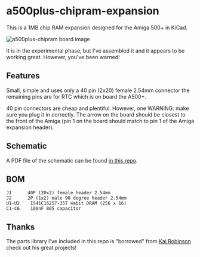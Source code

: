 # a500plus-chipram-expansion

This is a 1MB chip RAM expansion designed for the Amiga 500+ in KiCad.

![a500plus-chipram board image](https://raw.githubusercontent.com/blark/a500plus-chipram-expansion/master/media/rev1_render.png)

It is in the experimental phase, but I've assembled it and it appears to be working great. However, you've been warned!

## Features

Small, simple and uses only a 40 pin (2x20) female 2.54mm connector the remaining pins are for RTC which is on board the A500+.

40 pin connectors are cheap and plentiful. However, one WARNING: make sure you plug it in correctly. The arrow on the board should be closest to the front of the Amiga (pin 1 on the board should match to pin 1 of the Amiga expansion header).

## Schematic

A PDF file of the schematic can be found [in this repo](https://raw.githubusercontent.com/blark/a500plus-chipram-expansion/master/media/schematic.pdf).

## BOM
```
J1      40P (20x2) female header 2.54mm
J2      2P (1x2) male 90 degree header 2.54mm
U1-U2    IS41C16257-35T 4mbit DRAM (256 x 16)
C1-C6    100nF 805 capacitor
```
## Thanks

The parts library I've included in this repo is "borrowed" from [Kai Robinson](https://github.com/kr239) check out his great projects!
